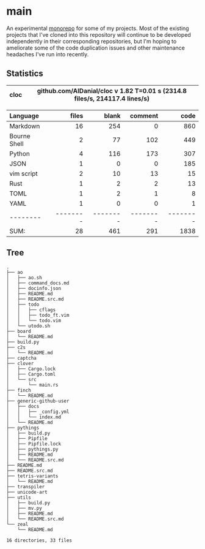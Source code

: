 # main

An experimental [monorepo](https://en.wikipedia.org/wiki/Monorepo) for some of
my projects. Most of the existing projects that I've cloned into this
repository will continue to be developed independently in their corresponding
repositories, but I'm hoping to ameliorate some of the code duplication issues
and other maintenance headaches I've run into recently.

## Statistics


cloc|github.com/AlDanial/cloc v 1.82  T=0.01 s (2314.8 files/s, 214117.4 lines/s)
--- | ---

Language|files|blank|comment|code
:-------|-------:|-------:|-------:|-------:
Markdown|16|254|0|860
Bourne Shell|2|77|102|449
Python|4|116|173|307
JSON|1|0|0|185
vim script|2|10|13|15
Rust|1|2|2|13
TOML|1|2|1|8
YAML|1|0|0|1
--------|--------|--------|--------|--------
SUM:|28|461|291|1838


## Tree

```
.
├── ao
│   ├── ao.sh
│   ├── command_docs.md
│   ├── docinfo.json
│   ├── README.md
│   ├── README.src.md
│   ├── todo
│   │   ├── cflags
│   │   ├── todo_ft.vim
│   │   └── todo.vim
│   └── utodo.sh
├── board
│   └── README.md
├── build.py
├── c2s
│   └── README.md
├── captcha
├── clover
│   ├── Cargo.lock
│   ├── Cargo.toml
│   └── src
│       └── main.rs
├── finch
│   └── README.md
├── generic-github-user
│   ├── docs
│   │   ├── _config.yml
│   │   └── index.md
│   └── README.md
├── pythings
│   ├── build.py
│   ├── Pipfile
│   ├── Pipfile.lock
│   ├── pythings.py
│   ├── README.md
│   └── README.src.md
├── README.md
├── README.src.md
├── tetris-variants
│   └── README.md
├── transpiler
├── unicode-art
├── utils
│   ├── build.py
│   ├── mv.py
│   ├── README.md
│   └── README.src.md
└── zeal
    └── README.md

16 directories, 33 files

```

